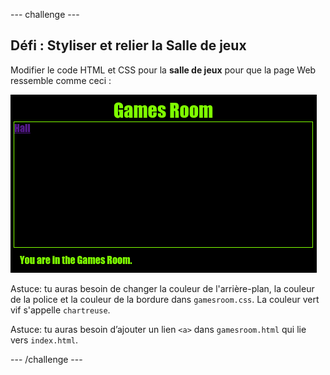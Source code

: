 \--- challenge \---

## Défi : Styliser et relier la Salle de jeux

Modifier le code HTML et CSS pour la **salle de jeux** pour que la page Web ressemble comme ceci :

![capture d’écran](images/rooms-games-challenge.png)

Astuce: tu auras besoin de changer la couleur de l'arrière-plan, la couleur de la police et la couleur de la bordure dans `gamesroom.css`. La couleur vert vif s'appelle `chartreuse`.

Astuce: tu auras besoin d’ajouter un lien `<a>` dans `gamesroom.html` qui lie vers `index.html`.

\--- /challenge \---